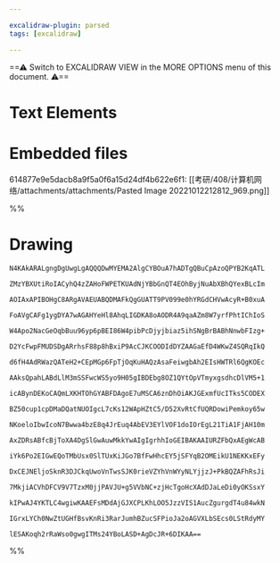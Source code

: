 ```yaml
---

excalidraw-plugin: parsed
tags: [excalidraw]

---
```

==⚠  Switch to EXCALIDRAW VIEW in the MORE OPTIONS menu of this document. ⚠==


# Text Elements

# Embedded files
614877e9e5dacb8a9f5a0f6a15d24df4b622e6f1: [[考研/408/计算机网络/attachments/attachments/Pasted Image 20221012212812_969.png]]

%%
# Drawing
```compressed-json
N4KAkARALgngDgUwgLgAQQQDwMYEMA2AlgCYBOuA7hADTgQBuCpAzoQPYB2KqATL

ZMzYBXUtiRoIACyhQ4zZAHoFWPETKUAdNjYBbGnQT4EOhByjNuAbXBhQYexBLcIm

AOIAxAPIBOHgC8ARgAVAEUABQDMAFkQgGUATT9PV099e0hYRGdCHVwAcyR+B0xuA

FoAVgCAFg1ygDYA7wAGAHYeHl8AhqLIGDKA8oAODR4A9qaAZm8W7yrfPhtIChIoS

W4Apo2NacGeOqbBuu96yp6pBEI86W4pibPcDjyjbiaz5ihSNgBrBABhNnwbFIzg+

D2YcFwpFMUDSDgARrhsF88p8hBxiP9AcCJKCOODIdDYZAAGaEfD4WKwZ4SQRqIkQ

d6fH4AdRWazQATeH2+CEpMGp6FpTjOqKuHAQzAsaFeiwgbAh2EIsHWTRl6QgKOEc

AAksQpahLABdLlM3mSSFwcWS5yo9H05gIBDEbg8OZ1QYtOpVTmyxgsdhcDlVM5+1

icABynDEKoCAQmLXKHTOhGYABFDAgoE7uMSCA6znDhOiAKJGExmfUcITks5CODEX

BZ50cup1cpDMaDQatNUOIgcL7cKs12WApHZtC5/D52XvRtCfUQRDowiPemkoy65w

NKoeloIbwIcoN7Bwwa4bzE8q4JrEuq4AbEV3EYlVOF1doIOrEgL21TiA1FjAH10m

AxZDRsABfcBjToXA4DgSlGwAuwMkkYwAIgIgrhhIoGEIBAKAAIURZFbQxAEgWcAB

iYk6Po2EIGwEQoTMbUsx0SlTUxKiJGo7BfFwHhcEY5jSFYqB2OMEikU1NEKKxEFy

DxCEJNEljoSknR3DJCkqUwoVnTwsSJK0rieVZYhVnWYyNLYjjzJ+PkBQZAFhRsJi

7MkjiACVhDFCV9V7TzxM0jjPAVJU+g5VVbNC+zjHcTgoHcXAdDJaLeDi0yOKSsxY

kIPwAJ4YKTLC4wgiwKAAEFsMDdAjGJXCPLKhLOO5JzzVIS1AucZgurgdT4u84wkN

IGrxLYCh0NwZtUGHfBsvKnRi3RarJumhBZucSFPioJa2oAGVXLbSEcs0LStRdyMY

lESAKoqh2rRaWso0gwgITMs24YBoLASD+AgDcJR+6DIKAA==
```
%%